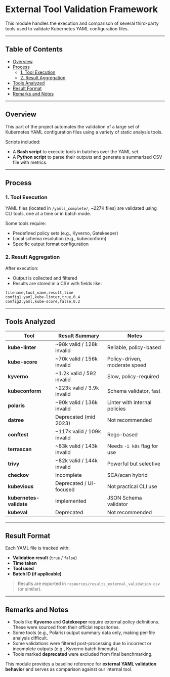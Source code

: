 # External Tool Validation Framework

This module handles the execution and comparison of several third-party tools used to validate Kubernetes YAML configuration files.

---

## Table of Contents

- [Overview](#overview)
- [Process](#process)
  - [1. Tool Execution](#1-tool-execution)
  - [2. Result Aggregation](#2-result-aggregation)
- [Tools Analyzed](#tools-analyzed)
- [Result Format](#result-format)
- [Remarks and Notes](#remarks-and-notes)

---

## Overview

This part of the project automates the validation of a large set of Kubernetes YAML configuration files using a variety of static analysis tools.

Scripts included:
- A **Bash script** to execute tools in batches over the YAML set.
- A **Python script** to parse their outputs and generate a summarized CSV file with metrics.

---

## Process

### 1. Tool Execution

YAML files (located in `/yamls_complete/`, ~227K files) are validated using CLI tools, one at a time or in batch mode.

Some tools require:
- Predefined policy sets (e.g., Kyverno, Gatekeeper)
- Local schema resolution (e.g., kubeconform)
- Specific output format configuration

### 2. Result Aggregation

After execution:
- Output is collected and filtered
- Results are stored in a CSV with fields like:

```csv
filename,tool_name,result,time
config1.yaml,kube-linter,true,0.4
config2.yaml,kube-score,false,0.2
```

---

## Tools Analyzed

| Tool              | Result Summary                              | Notes                              |
|------------------|----------------------------------------------|------------------------------------|
| **kube-linter**   | ~98k valid / 128k invalid                    | Reliable, policy-based             |
| **kube-score**    | ~70k valid / 156k invalid                    | Policy-driven, moderate speed      |
| **kyverno**       | ~1.2k valid / 592 invalid                    | Slow, policy-required              |
| **kubeconform**   | ~223k valid / 3.9k invalid                   | Schema validator, fast             |
| **polaris**       | ~90k valid / 136k invalid                    | Linter with internal policies      |
| **datree**        | Deprecated (mid 2023)                        | Not recommended                    |
| **conftest**      | ~117k valid / 109k invalid                   | Rego-based                         |
| **terrascan**     | ~83k valid / 143k invalid                    | Needs `-i k8s` flag for use        |
| **trivy**         | ~82k valid / 144k invalid                    | Powerful but selective             |
| **checkov**       | Incomplete                                  | SCA/scan hybrid                    |
| **kubevious**     | Deprecated / UI-focused                     | Not practical CLI use              |
| **kubernetes-validate** | Implemented                          | JSON Schema validator              |
| **kubeval**       | Deprecated                                  | Not recommended                    |

---

## Result Format

Each YAML file is tracked with:

- **Validation result** (`true` / `false`)
- **Time taken**
- **Tool used**
- **Batch ID (if applicable)**

> Results are exported in `resources/results_external_validation.csv` (or similar).

---

## Remarks and Notes

- Tools like **Kyverno** and **Gatekeeper** require external policy definitions. These were sourced from their official repositories.
- Some tools (e.g., Polaris) output summary data only, making per-file analysis difficult.
- Some validations were filtered post-processing due to incorrect or incomplete outputs (e.g., Kyverno batch timeouts).
- Tools marked **deprecated** were excluded from final benchmarking.

This module provides a baseline reference for **external YAML validation behavior** and serves as comparison against our internal tool.